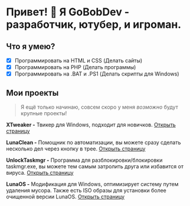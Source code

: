 # Привет! 👋 Я GoBobDev - разработчик, ютубер, и игроман.

## Что я умею?

- [x] Программировать на HTML и CSS (Делать сайты)
- [x] Программировать на PHP (Делать программы)
- [x] Программировать на .BAT и .PS1 (Делать скрипты для Windows)

## Мои проекты

> Я ещё только начинаю, совсем скоро у меня *возможно* будут крупные проекты!

**XTweaker -** Твикер для Windows, подходит для новичков.
[Открыть страницу](https://github.com/GoBobDev/XTweaker)

**LunaClean -** Помощник по автоматизации, вы можете сразу сделать несколько дел через кнопку в трее.
[Открыть страницу](https://github.com/GoBobDev/LunaClean)

**UnlockTaskmgr -** Программа для разблокировки/блокировки taskmgr.exe, вы можете тем самым затролить друга или избавится от вируса. 
[Открыть страницу](https://github.com/GoBobDev/UnlockTaskmgr)

**LunaOS -** Модификация для Windows, оптимизирует систему путем удаления мусора. Также есть ISO образы для установки более очищенной версии LunaOS.
[Открыть страницу](https://github.com/GoBobDev/LunaOS)
